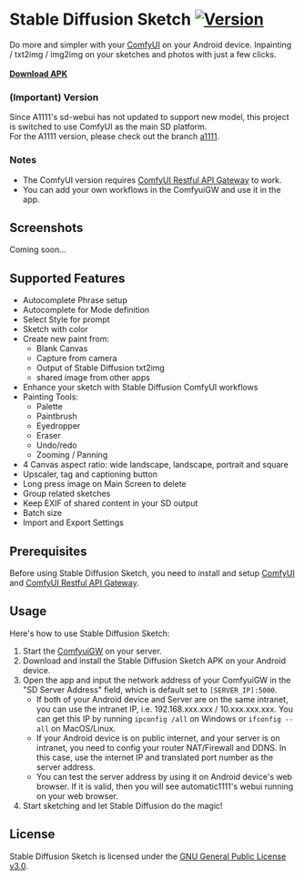 #  Stable Diffusion Sketch [![Version](https://img.shields.io/badge/Version-0.17.3-blue)](https://github.com/jordenyt/stable_diffusion_sketch/releases/latest)
Do more and simpler with your [ComfyUI](https://github.com/comfyanonymous/ComfyUI) on your Android device.  Inpainting / txt2img / img2img on your sketches and photos with just a few clicks.<br/><br/>
**[Download APK](https://github.com/jordenyt/stable_diffusion_sketch/releases/latest)**

### (Important) Version
Since A1111's sd-webui has not updated to support new model, this project is switched to use ComfyUI as the main SD platform. <br/>
For the A1111 version, please check out the branch [a1111](https://github.com/jordenyt/stable_diffusion_sketch/tree/a1111).

### Notes
- The ComfyUI version requires [ComfyUI Restful API Gateway](https://github.com/jordenyt/ComfyuiGW) to work.
- You can add your own workflows in the ComfyuiGW and use it in the app.


## Screenshots
Coming soon...

## Supported Features

- Autocomplete Phrase setup
- Autocomplete for Mode definition
- Select Style for prompt
- Sketch with color
- Create new paint from:
  - Blank Canvas
  - Capture from camera
  - Output of Stable Diffusion txt2img
  - shared image from other apps
- Enhance your sketch with Stable Diffusion ComfyUI workflows
- Painting Tools:
  - Palette
  - Paintbrush
  - Eyedropper
  - Eraser
  - Undo/redo
  - Zooming / Panning
- 4 Canvas aspect ratio: wide landscape, landscape, portrait and square
- Upscaler, tag and captioning button
- Long press image on Main Screen to delete
- Group related sketches
- Keep EXIF of shared content in your SD output
- Batch size
- Import and Export Settings

## Prerequisites
Before using Stable Diffusion Sketch, you need to install and setup [ComfyUI](https://github.com/comfyanonymous/ComfyUI) and [ComfyUI Restful API Gateway](https://github.com/jordenyt/ComfyuiGW).

## Usage
Here's how to use Stable Diffusion Sketch:

1. Start the [ComfyuiGW](https://github.com/jordenyt/ComfyuiGW) on your server.
2. Download and install the Stable Diffusion Sketch APK on your Android device.
3. Open the app and input the network address of your ComfyuiGW in the "SD Server Address" field, which is default set to `[SERVER_IP]:5000`.
   - If both of your Android device and Server are on the same intranet, you can use the intranet IP, i.e. 192.168.xxx.xxx / 10.xxx.xxx.xxx.  You can get this IP by running `ipconfig /all` on Windows or `ifconfig --all` on MacOS/Linux.
   - If your Android device is on public internet, and your server is on intranet, you need to config your router NAT/Firewall and DDNS. In this case, use the internet IP and translated port number as the server address.
   - You can test the server address by using it on Android device's web browser.  If it is valid, then you will see automatic1111's webui running on your web browser. 
4. Start sketching and let Stable Diffusion do the magic!

## License
Stable Diffusion Sketch is licensed under the [GNU General Public License v3.0](https://github.com/jordenyt/stable_diffusion_sketch/blob/main/LICENSE).
